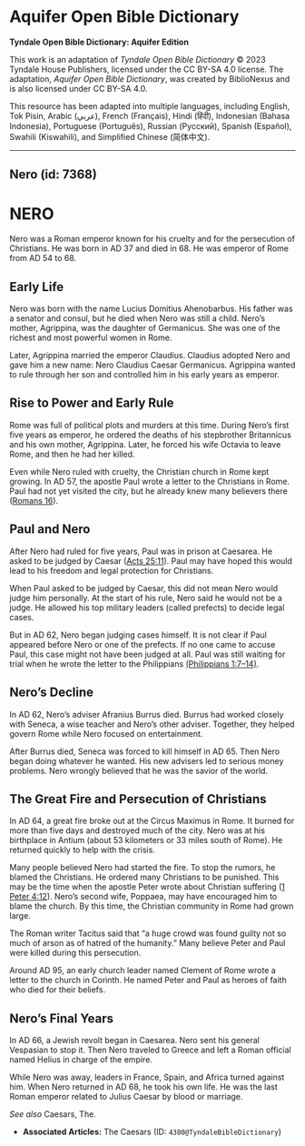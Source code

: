 # Aquifer Open Bible Dictionary

**Tyndale Open Bible Dictionary: Aquifer Edition**

This work is an adaptation of *Tyndale Open Bible Dictionary* © 2023 Tyndale House Publishers, licensed under the CC BY\-SA 4\.0 license. The adaptation, *Aquifer Open Bible Dictionary*, was created by BiblioNexus and is also licensed under CC BY\-SA 4\.0\.

This resource has been adapted into multiple languages, including English, Tok Pisin, Arabic (عربي), French (Français), Hindi (हिंदी), Indonesian (Bahasa Indonesia), Portuguese (Português), Russian (Русский), Spanish (Español), Swahili (Kiswahili), and Simplified Chinese (简体中文).



--------------------------------

## Nero (id: 7368)

NERO
====

Nero was a Roman emperor known for his cruelty and for the persecution of Christians. He was born in AD 37 and died in 68\. He was emperor of Rome from AD 54 to 68\. 

Early Life
----------

Nero was born with the name Lucius Domitius Ahenobarbus. His father was a senator and consul, but he died when Nero was still a child. Nero’s mother, Agrippina, was the daughter of Germanicus. She was one of the richest and most powerful women in Rome.

Later, Agrippina married the emperor Claudius. Claudius adopted Nero and gave him a new name: Nero Claudius Caesar Germanicus. Agrippina wanted to rule through her son and controlled him in his early years as emperor.

Rise to Power and Early Rule
----------------------------

Rome was full of political plots and murders at this time. During Nero’s first five years as emperor, he ordered the deaths of his stepbrother Britannicus and his own mother, Agrippina. Later, he forced his wife Octavia to leave Rome, and then he had her killed.

Even while Nero ruled with cruelty, the Christian church in Rome kept growing. In AD 57, the apostle Paul wrote a letter to the Christians in Rome. Paul had not yet visited the city, but he already knew many believers there ([Romans 16](https://ref.ly/Rom16:1-Rom16:27)).

Paul and Nero
-------------

After Nero had ruled for five years, Paul was in prison at Caesarea. He asked to be judged by Caesar ([Acts 25:11](https://ref.ly/Acts25:11)). Paul may have hoped this would lead to his freedom and legal protection for Christians.

When Paul asked to be judged by Caesar, this did not mean Nero would judge him personally. At the start of his rule, Nero said he would not be a judge. He allowed his top military leaders (called prefects) to decide legal cases.

But in AD 62, Nero began judging cases himself. It is not clear if Paul appeared before Nero or one of the prefects. If no one came to accuse Paul, this case might not have been judged at all. Paul was still waiting for trial when he wrote the letter to the Philippians [(Philippians 1:7–14\)](https://ref.ly/Phil1:7-Phil1:14).

Nero’s Decline
--------------

In AD 62, Nero’s adviser Afranius Burrus died. Burrus had worked closely with Seneca, a wise teacher and Nero’s other adviser. Together, they helped govern Rome while Nero focused on entertainment.

After Burrus died, Seneca was forced to kill himself in AD 65\. Then Nero began doing whatever he wanted. His new advisers led to serious money problems. Nero wrongly believed that he was the savior of the world.

The Great Fire and Persecution of Christians
--------------------------------------------

In AD 64, a great fire broke out at the Circus Maximus in Rome. It burned for more than five days and destroyed much of the city. Nero was at his birthplace in Antium (about 53 kilometers or 33 miles south of Rome). He returned quickly to help with the crisis.

Many people believed Nero had started the fire. To stop the rumors, he blamed the Christians. He ordered many Christians to be punished. This may be the time when the apostle Peter wrote about Christian suffering ([1 Peter 4:12](https://ref.ly/1Pet4:12)). Nero’s second wife, Poppaea, may have encouraged him to blame the church. By this time, the Christian community in Rome had grown large.

The Roman writer Tacitus said that “a huge crowd was found guilty not so much of arson as of hatred of the humanity.” Many believe Peter and Paul were killed during this persecution.

Around AD 95, an early church leader named Clement of Rome wrote a letter to the church in Corinth. He named Peter and Paul as heroes of faith who died for their beliefs.

Nero’s Final Years
------------------

In AD 66, a Jewish revolt began in Caesarea. Nero sent his general Vespasian to stop it. Then Nero traveled to Greece and left a Roman official named Helius in charge of the empire.

While Nero was away, leaders in France, Spain, and Africa turned against him. When Nero returned in AD 68, he took his own life. He was the last Roman emperor related to Julius Caesar by blood or marriage.

*See also* Caesars, The.

* **Associated Articles:** The Caesars (ID: `4380@TyndaleBibleDictionary`)

